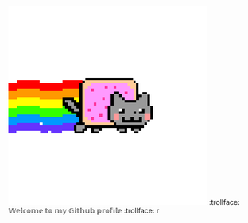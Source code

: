 ![alt text](https://raw.githubusercontent.com/5yrus/5yrus/main/meow.gif)   :trollface: 𝕎𝕖𝕝𝕔𝕠𝕞𝕖 𝕥𝕠 𝕞𝕪 𝔾𝕚𝕥𝕙𝕦𝕓 𝕡𝕣𝕠𝕗𝕚𝕝𝕖 :trollface: r




